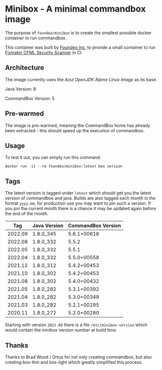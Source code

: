 # Minibox - A minimal commandbox image

The purpose of `foundeo/minibox` is to create the smallest possible docker container to run commandbox.

This container was built by [Foundeo Inc.](https://foundeo.com/) to provide a small container to run [Fixinator CFML Security Scanner](https://fixinator.app/) in CI.

## Architecture

The image currently uses the _Azul OpenJDK Alpine Linux Image_ as its base.

Java Version: 8

CommandBox Version: 5

## Pre-warmed

The image is pre-warmed, meaning the CommandBox home has already been extracted - this should speed up the execution of commandbox.

## Usage

To test it out, you can simply run this command:

	docker run -it --rm foundeo/minibox:latest box version

## Tags

The latest version is tagged under `latest` which should get you the latest version of commandbox and java. Builds are also tagged each month in the format `yyyy.mm`, for production use you may want to pin such a version. If you pin the current month there is a chance it may be updated again before the end of the month.

| Tag           | Java Version  | CommandBox Version |
| ------------- | ------------- | ------------------ |
| 2022.09       | 1.8.0_345     | 5.6.1+00618        |
| 2022.08       | 1.8.0_332     | 5.5.2              |
| 2022.05       | 1.8.0_332     | 5.5.1              |
| 2022.04       | 1.8.0_332     | 5.5.0+00558        |
| 2021.12       | 1.8.0_312     | 5.4.2+00453        |
| 2021.10       | 1.8.0_302     | 5.4.2+00453        |
| 2021.08       | 1.8.0_302     | 5.4.0+00432        |
| 2021.05       | 1.8.0_282     | 5.3.1+00392        |
| 2021.04       | 1.8.0_282     | 5.3.0+00349        |
| 2021.03       | 1.8.0_282     | 5.2.1+00295        |
| 2020.11       | 1.8.0_272     | 5.2.0+00280        |

Starting with version `2021.08` there is a file `/etc/minibox-version` which would contain the minibox version number at build time. 


## Thanks

Thanks to Brad Wood / Ortus for not only creating commandbox, but also creating box-thin and box-light which greatly simplified this process.
